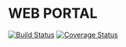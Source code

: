 WEB PORTAL
==========

[![Build Status](https://travis-ci.com/e2tox/sw-portal.svg?token=Ks74nR4B13h9FzYNNJ8F&branch=master)](https://travis-ci.com/e2tox/sw-portal)
[![Coverage Status](https://img.shields.io/coveralls/speedwage/portal/master.svg?style=flat)](https://coveralls.io/r/speedwage/portal?branch=master)
